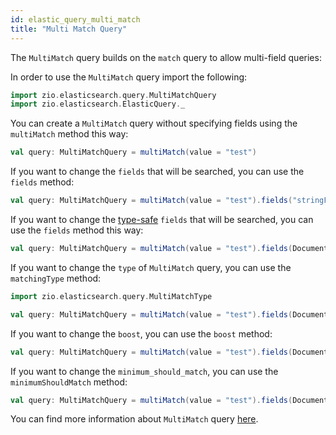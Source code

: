 ```yaml
---
id: elastic_query_multi_match
title: "Multi Match Query"
---
```


The `MultiMatch` query builds on the `match` query to allow multi-field queries:

In order to use the `MultiMatch` query import the following:
```scala
import zio.elasticsearch.query.MultiMatchQuery
import zio.elasticsearch.ElasticQuery._
```

You can create a `MultiMatch` query without specifying fields using the `multiMatch` method this way:
```scala
val query: MultiMatchQuery = multiMatch(value = "test")
```

If you want to change the `fields` that will be searched, you can use the `fields` method:
```scala
val query: MultiMatchQuery = multiMatch(value = "test").fields("stringField1", "stringField2")
```

If you want to change the [type-safe](https://lambdaworks.github.io/zio-elasticsearch/overview/overview_zio_prelude_schema) `fields` that will be searched, you can use the `fields` method this way:
```scala
val query: MultiMatchQuery = multiMatch(value = "test").fields(Document.stringField1, Document.stringField2)
```

If you want to change the `type` of `MultiMatch` query, you can use the `matchingType` method:
```scala
import zio.elasticsearch.query.MultiMatchType

val query: MultiMatchQuery = multiMatch(value = "test").fields(Document.stringField1, Document.stringField2).matchingType(MultiMatchType.MostFields)
```

If you want to change the `boost`, you can use the `boost` method:
```scala
val query: MultiMatchQuery = multiMatch(value = "test").fields(Document.stringField1, Document.stringField2).boost(2.2)
```

If you want to change the `minimum_should_match`, you can use the `minimumShouldMatch` method:
```scala
val query: MultiMatchQuery = multiMatch(value = "test").fields(Document.stringField1, Document.stringField2).minimumShouldMatch(2)
```

You can find more information about `MultiMatch` query [here](https://www.elastic.co/guide/en/elasticsearch/reference/7.17/query-dsl-multi-match-query.html#query-dsl-multi-match-query).

